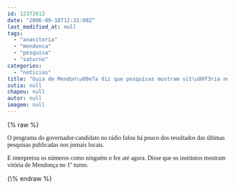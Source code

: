 ```yaml
---
id: 12372612
date: "2006-09-18T12:31:00Z"
last_modified_at: null
tags:
  - "anavitoria"
  - "mendonca"
  - "pesquisa"
  - "saturno"
categories:
  - "noticias"
title: "Guia de Mendon\u00e7a diz que pesquisas mostram vit\u00f3ria no 1\u00ba turno"
sutia: null
chapeu: null
autor: null
imagem: null
---
```

{\% raw %}
<p><P><FONT face=Verdana>O programa do governador-candidato no rádio falou há pouco dos resultados das últimas pesquisas publicadas nos jornais locais.</FONT></P></p>
<p><P><FONT face=Verdana>E interpretou os números como ninguém o fez até agora. Disse que os institutos mostram vitória de Mendonça no 1º turno.</FONT></P> </p>
{\% endraw %}
